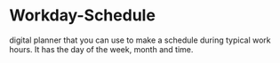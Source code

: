 # Workday-Schedule
digital planner that you can use to make a schedule during typical work hours. It has the day of the week, month and time.
